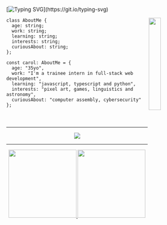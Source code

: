 [![Typing SVG](https://readme-typing-svg.herokuapp.com/?color=ffffff&size=35&center=true&vCenter=true&width=1000&lines=💻+Hello,+World!+Nice+to+meet+you.;💻+I'm+a+Development+Intern+at+SAP+in+Brazil.)](https://git.io/typing-svg)

<div style="width: 10px;"></div>
<img align="right" width=25% src="https://i.pinimg.com/originals/d2/85/ba/d285ba2cc51a540ad5d5e06c489ce121.gif"/></a>
  
```TS
class AboutMe {
  age: string;
  work: string;
  learning: string;
  interests: string;
  curiousAbout: string;
};

const carol: AboutMe = {
  age: "35yo",
  work: "I'm a trainee intern in full-stack web development",
  learning: "javascript, typescript and python",
  interests: "pixel art, games, linguistics and astronomy",
  curiousAbout: "computer assembly, cybersecurity"
};
```

<h4 align="center">
<br><hr height="1">
<p align="center">
  <img src="https://skillicons.dev/icons?i=css,html,javascript,typescript,python,nodejs,sqlite,figma" />
</p>
<hr height="1">
<div align="center">
  <a href="https://github.com/carolcozer">
  <img height="180em" src="https://github-readme-stats.vercel.app/api?username=carolcozer&show_icons=true&include_all_commits=true&count_private=true&theme=transparent"/>
  <img height="180em" src="https://github-readme-stats.vercel.app/api/top-langs/?username=carolcozer&layout=compact&langs_count=6&theme=transparent"/>
</div>

